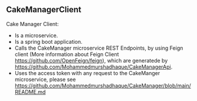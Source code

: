## CakeManagerClient
Cake Manager Client:
- Is a microservice.
- Is a spring boot application.
- Calls the CakeManager microservice REST Endpoints,
  by using Feign client (More information about Feign Client https://github.com/OpenFeign/feign), 
  which are generatede by https://github.com/Mohammedmurshadhaque/CakeManagerApi.
- Uses the access token with any request to the CakeManger microservice, please see https://github.com/Mohammedmurshadhaque/CakeManager/blob/main/README.md
